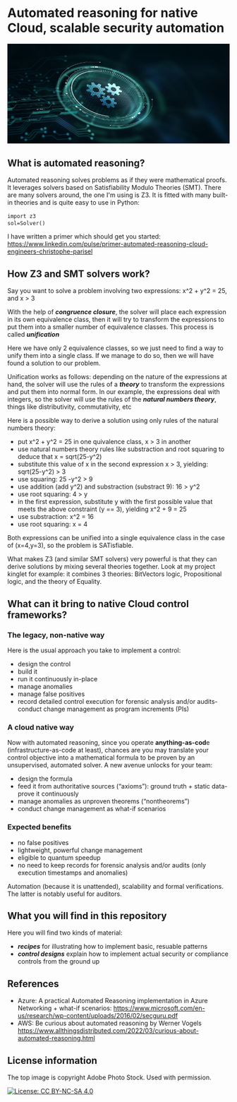# Automated reasoning for native Cloud, scalable security automation

![alt text](https://github.com/labyrinthinesecurity/automatedReasoning/blob/main/reasoning.jpeg)

## What is automated reasoning?

Automated reasoning solves problems as if they were mathematical proofs. It leverages solvers based on Satisfiability Modulo Theories (SMT).
There are many solvers around, the one I'm using is Z3. It is fitted with many built-in theories and is quite easy to use in Python:

```
import z3
sol=Solver()
```

I have written a primer which should get you started: https://www.linkedin.com/pulse/primer-automated-reasoning-cloud-engineers-christophe-parisel

## How Z3 and SMT solvers work?

Say you want to solve a problem involving two expressions: x^2 + y^2 = 25, and x > 3

With the help of ***congruence closure***, the solver will place each expression in its own equivalence class, then it will try to transform the expressions to put them into a smaller number of equivalence classes. This process is called ***unification***

Here we have only 2 equivalence classes, so we just need to find a way to unify them into a single class. If we manage to do so, then we will have found a solution to our problem.

Unification works as follows: depending on the nature of the expressions at hand, the solver will use the rules of a ***theory*** to transform the expressions and put them into normal form. In our example, the expressions deal with integers, so the solver will use the rules of the ***natural numbers theory***, things like distributivity, commutativity, etc

Here is a possible way to derive a solution using only rules of the natural numbers theory:
- put x^2 + y^2 = 25 in one quivalence class, x > 3 in another
- use natural numbers theory rules like substraction and root squaring to deduce that x = sqrt(25-y^2)
- substitute this value of x in the second expression x > 3, yielding: sqrt(25-y^2) > 3
- use squaring: 25 -y^2 > 9
- use addition (add y^2) and substraction (substract 9): 16 > y^2
- use root squaring: 4 > y 
- in the first expression, substitute y with the first possible value that meets the above constraint (y == 3), yielding x^2 + 9 = 25
- use substraction: x^2 = 16
- use root squaring: x = 4

Both expressions can be unified into a single equivalence class in the case of (x=4,y=3), so the problem is SATisfiable.

What makes Z3 (and similar SMT solvers) very powerful is that they can derive solutions by mixing several theories together. Look at my project kinglet for example: it combines 3 theories: BitVectors logic, Propositional logic, and the theory of Equality.

## What can it bring to native Cloud control frameworks?

### The legacy, non-native way
Here is the usual approach you take to implement a control:
- design the control
- build it
- run it continuously in-place
- manage anomalies
- manage false positives
- record detailed control execution for forensic analysis and/or audits- conduct change management as program increments (PIs)

### A cloud native way
Now with automated reasoning, since you operate **anything-as-cod**e (infrastructure-as-code at least),
chances are you may translate your control objective into a mathematical formula to be proven by an unsupervised, automated solver. A new avenue unlocks for your team:
- design the formula
- feed it from authoritative sources (“axioms”): ground truth + static data- prove it continuously
- manage anomalies as unproven theorems (“nontheorems”)
- conduct change management as what-if scenarios

### Expected benefits
- no false positives
- lightweight, powerful change management
- eligible to quantum speedup
- no need to keep records for forensic analysis and/or audits (only
execution timestamps and anomalies)

Automation (because it is unattended), scalability and formal verifications. The latter is notably useful for auditors.

## What you will find in this repository

Here you will find two kinds of material:
- ***recipes*** for illustrating how to implement basic, resuable patterns
- ***control designs*** explain how to implement actual security or compliance controls from the ground up

## References

- Azure: A practical Automated Reasoning implementation in Azure Networking + what-if scenarios: https://www.microsoft.com/en-us/research/wp-content/uploads/2016/02/secguru.pdf
- AWS: Be curious about automated reasoning by Werner Vogels https://www.allthingsdistributed.com/2022/03/curious-about-automated-reasoning.html

## License information

The top image is copyright Adobe Photo Stock. Used with permission. 

[![License: CC BY-NC-SA 4.0](https://img.shields.io/badge/License-CC%20BY--NC--SA%204.0-lightgrey.svg)](https://creativecommons.org/licenses/by-nc-sa/4.0/)
